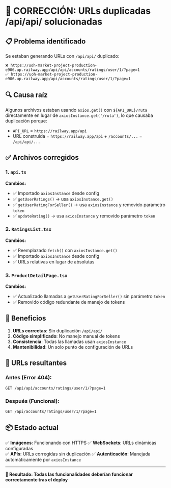 # 🔧 CORRECCIÓN: URLs duplicadas /api/api/ solucionadas

## 📋 Problema identificado

Se estaban generando URLs con `/api/api/` duplicado:
```
❌ https://uoh-market-project-production-e906.up.railway.app/api/api/accounts/ratings/user/1/?page=1
✅ https://uoh-market-project-production-e906.up.railway.app/api/accounts/ratings/user/1/?page=1
```

## 🔍 Causa raíz

Algunos archivos estaban usando `axios.get()` con `${API_URL}/ruta` directamente en lugar de `axiosInstance.get('/ruta')`, lo que causaba duplicación porque:
- `API_URL` = `https://railway.app/api`
- URL construida = `https://railway.app/api` + `/accounts/...` = `/api/api/...`

## ✅ Archivos corregidos

### 1. `api.ts`
**Cambios:**
- ✅ Importado `axiosInstance` desde config
- ✅ `getUserRatings()` → usa `axiosInstance.get()`
- ✅ `getUserRatingForSeller()` → usa `axiosInstance` y removido parámetro `token`
- ✅ `updateRating()` → usa `axiosInstance` y removido parámetro `token`

### 2. `RatingsList.tsx`
**Cambios:**
- ✅ Reemplazado `fetch()` con `axiosInstance.get()`
- ✅ Importado `axiosInstance` desde config
- ✅ URLs relativas en lugar de absolutas

### 3. `ProductDetailPage.tsx`
**Cambios:**
- ✅ Actualizado llamadas a `getUserRatingForSeller()` sin parámetro `token`
- ✅ Removido código redundante de manejo de tokens

## 🎯 Beneficios

1. **URLs correctas**: Sin duplicación `/api/api/`
2. **Código simplificado**: No manejo manual de tokens
3. **Consistencia**: Todas las llamadas usan `axiosInstance`
4. **Mantenibilidad**: Un solo punto de configuración de URLs

## 🧪 URLs resultantes

### Antes (Error 404):
```
GET /api/api/accounts/ratings/user/1/?page=1
```

### Después (Funcional):
```
GET /api/accounts/ratings/user/1/?page=1
```

## 📦 Estado actual

✅ **Imágenes**: Funcionando con HTTPS
✅ **WebSockets**: URLs dinámicas configuradas  
✅ **APIs**: URLs corregidas sin duplicación
✅ **Autenticación**: Manejada automáticamente por `axiosInstance`

---

**🎉 Resultado: Todas las funcionalidades deberían funcionar correctamente tras el deploy**
